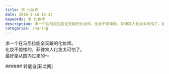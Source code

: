 ```yaml
---
title: 求 化妆师
date: 2018-1-16 16:23
keywords: 求 化妆师
description: 求一个在马尼拉能全天跟的化妆师。化妆不惊悚的，菲律宾人化妆太可怕了。最好是从国内过来的～
categories: sharing
---
```

<td class="t_f" id="postmessage_1103263">

求一个在马尼拉能全天跟的化妆师。<br/>
化妆不惊悚的，菲律宾人化妆太可怕了。<br/>
最好是从国内过来的～<br/>
</td>
###### 转载自[菲龙网]